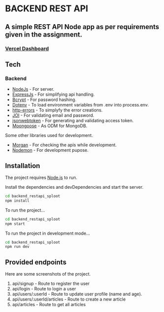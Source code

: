 # BACKEND REST API
## A simple REST API Node app as per requirements given in the assignment. 
### [Vercel Dashboard](https://vercel.com/ajay-kr/backend-restapi-sploot)

## Tech
### Backend
- [NodeJs](https://nodejs.org/en) - For server.
- [ExpressJs](https://expressjs.com/) - For simplifying api handling.
- [Bcrypt](https://github.com/kelektiv/node.bcrypt.js#readme) - For password hashing.
- [Dotenv](https://github.com/motdotla/dotenv#readme) - To load environment variables from .env into process.env.
- [http-errors](https://github.com/jshttp/http-errors#readme) - To simplyfy the error creations. 
- [JOI](https://joi.dev/api/?v=17.9.1) - For validating email and password.
- [jsonwebtoken](https://github.com/auth0/node-jsonwebtoken#readme) - For generating and validating access token.
- [Moongoose](https://mongoosejs.com/) - As ODM for MongoDB.

Some other libraries used for development.
- [Morgan](https://github.com/expressjs/morgan#readme) - For checking the apis while development.
- [Nodemon](https://nodemon.io/) - For development pupose.

## Installation

The project requires [Node.js](https://nodejs.org/) to run.

Install the dependencies and devDependencies and start the server.
```sh
cd backend_restapi_sploot
npm install
```

To run the project...
```sh
cd backend_restapi_sploot
npm start
```

To run the project in development mode...
```sh
cd backend_restapi_sploot
npm run dev
```

## Provided endpoints

Here are some screenshots of the project.
1. api/signup - Route to register the user
2. api/login - Route to login a user
3. api/users/:userId - Route to update user profile (name and age).
4. api/users/:userId/articles - Route to create a new article
5. api/articles - Route to get all articles 
